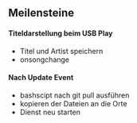 <h2>Meilensteine</h2>
<h4>Titeldarstellung beim USB Play</h4>
<ul>
  <li>Titel und Artist speichern</li>
  <li>onsongchange</li>
</ul>
<h4>Nach Update Event</h4>
<ul>
  <li>bashscipt nach git pull ausführen</li>
  <li>kopieren der Dateien an die Orte</li>
  <li>Dienst neu starten</li>
</ul>
